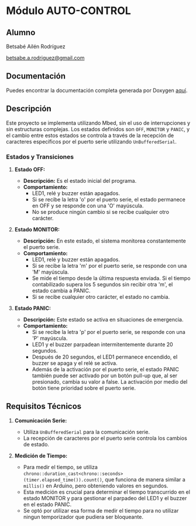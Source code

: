 # Módulo AUTO-CONTROL

## Alumno
Betsabé Ailén Rodríguez

betsabe.a.rodriguez@gmail.com

## Documentación

Puedes encontrar la documentación completa generada por Doxygen [aquí](https://betsabe09.github.io/TP1-ArmBookCurso2024/auto-control/Docs/html/index.html).

## Descripción

Este proyecto se implementa utilizando Mbed, sin el uso de interrupciones y sin estructuras complejas. Los estados definidos son `OFF`, `MONITOR` y `PANIC`, y el cambio entre estos estados se controla a través de la recepción de caracteres específicos por el puerto serie utilizando `UnBufferedSerial`.

### Estados y Transiciones

1. **Estado OFF:**
   - **Descripción:** Es el estado inicial del programa.
   - **Comportamiento:**
     - LED1, relé y buzzer están apagados.
     - Si se recibe la letra 'o' por el puerto serie, el estado permanece en OFF y se responde con una 'O' mayúscula.
     - No se produce ningún cambio si se recibe cualquier otro carácter.

2. **Estado MONITOR:**
   - **Descripción:** En este estado, el sistema monitorea constantemente el puerto serie.
   - **Comportamiento:**
     - LED1, relé y buzzer están apagados.
     - Si se recibe la letra 'm' por el puerto serie, se responde con una 'M' mayúscula.
     - Se mide el tiempo desde la última respuesta enviada. Si el tiempo contabilizado supera los 5 segundos sin recibir otra 'm', el estado cambia a PANIC.
     - Si se recibe cualquier otro carácter, el estado no cambia.

3. **Estado PANIC:**
   - **Descripción:** Este estado se activa en situaciones de emergencia.
   - **Comportamiento:**
     - Si se recibe la letra 'p' por el puerto serie, se responde con una 'P' mayúscula.
     - LED1 y el buzzer parpadean intermitentemente durante 20 segundos.
     - Después de 20 segundos, el LED1 permanece encendido, el buzzer se apaga y el relé se activa.
     - Además de la activación por el puerto serie, el estado PANIC también puede ser activado por un botón pull-up que, al ser presionado, cambia su valor a false. La activación por medio del botón tiene prioridad sobre el puerto serie. 

## Requisitos Técnicos

1. **Comunicación Serie:**
   - Utiliza `UnBufferedSerial` para la comunicación serie.
   - La recepción de caracteres por el puerto serie controla los cambios de estado.

2. **Medición de Tiempo:**
   - Para medir el tiempo, se utiliza `chrono::duration_cast<chrono::seconds>(timer.elapsed_time()).count()`, que funciona de manera similar a `millis()` en Arduino, pero obteniendo valores en segundos.
   - Esta medición es crucial para determinar el tiempo transcurrido en el estado MONITOR y para gestionar el parpadeo del LED1 y el buzzer en el estado PANIC.
   - Se optó por utilizar esa forma de medir el tiempo para no utilizar ningun temporizador que pudiera ser bloqueante.
